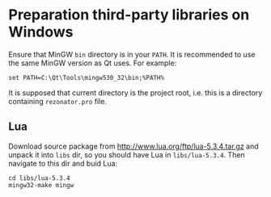 # Preparation third-party libraries on Windows

Ensure that MinGW `bin` directory is in your `PATH`. It is recommended to use the same MinGW version as Qt uses. For example:
```
set PATH=C:\Qt\Tools\mingw530_32\bin;%PATH%
```

It is supposed that current directory is the project root, i.e. this is a directory containing `rezonator.pro` file.

## Lua
Download source package from http://www.lua.org/ftp/lua-5.3.4.tar.gz and unpack it into `libs` dir, so you should have Lua in `libs/lua-5.3.4`. Then navigate to this dir and buid Lua:
```
cd libs/lua-5.3.4
mingw32-make mingw
```